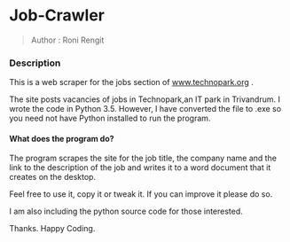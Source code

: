 # Job-Crawler

> Author : Roni Rengit

### Description


This is a web scraper for the jobs section of www.technopark.org . 


The site posts vacancies of jobs in Technopark,an IT park in Trivandrum. I wrote the code in Python 3.5. However, I have  converted the file to .exe so you need not have Python installed to run the program. 

#### What does the program do?

The program scrapes the site for the job title, the company name and the link to the description of the job and writes it to a word document that it creates on the desktop.   


Feel free to use it, copy it or tweak it. If you can improve it please do so.   


I am also including the python source code for those interested.


Thanks. Happy Coding. 
